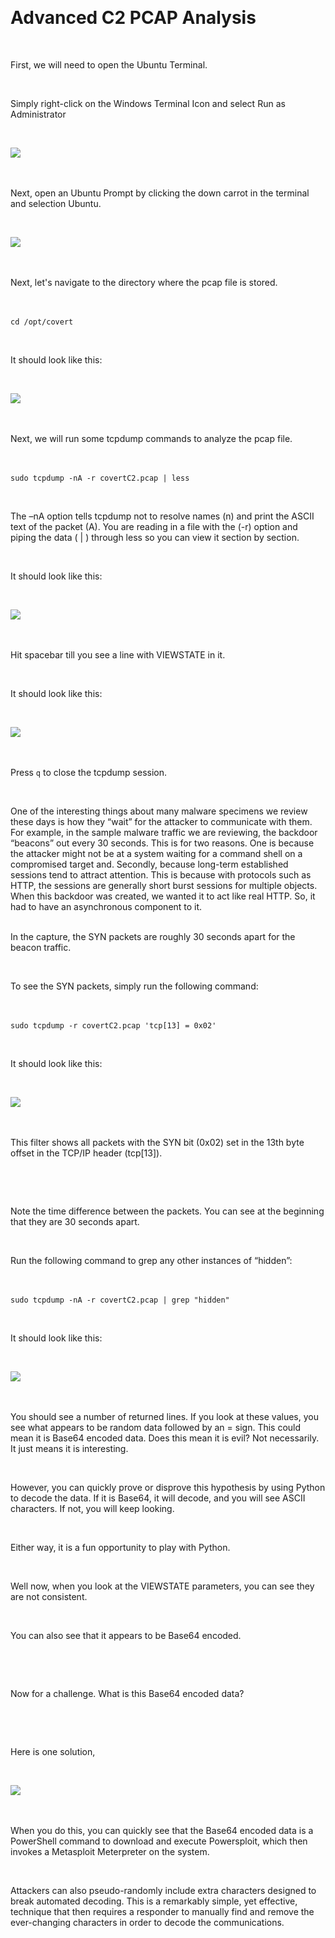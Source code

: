  

# Advanced C2 PCAP Analysis 

  

First, we will need to open the Ubuntu Terminal. 

  

Simply right-click on the Windows Terminal Icon and select Run as Administrator 

  

![](attachment/Clipboard_2021-03-12-08-31-27.png) 

  

Next, open an Ubuntu Prompt by clicking the down carrot in the terminal and selection Ubuntu. 

  

![](attachment/Clipboard_2021-03-12-08-32-16.png) 

  

Next, let's navigate to the directory where the pcap file is stored. 

  

`cd /opt/covert` 

  

It should look like this: 

  

![](attachment/Clipboard_2021-03-12-08-34-02.png) 

  

Next, we will run some tcpdump commands to analyze the pcap file. 

  

`sudo tcpdump -nA -r covertC2.pcap | less` 

  

The –nA option tells tcpdump not to resolve names (n) and print the ASCII text of the packet (A). You are reading in a file with the (-r) option and piping the data ( | ) through less so you can view it section by section.  

  

It should look like this: 

  

![](attachment/Clipboard_2021-03-12-08-36-57.png) 

  

Hit spacebar till you see a line with VIEWSTATE in it. 

  

It should look like this: 

  

![](attachment/Clipboard_2021-03-12-08-38-24.png) 

  

Press `q` to close the tcpdump session. 

  

One of the interesting things about many malware specimens we review these days is how they “wait” for the attacker to communicate with them. For example, in the sample malware traffic we are reviewing, the backdoor “beacons” out every 30 seconds. This is for two reasons. One is because the attacker might not be at a system waiting for a command shell on a compromised target and. Secondly, because long-term established sessions tend to attract attention. This is because with protocols such as HTTP, the sessions are generally short burst sessions for multiple objects. When this backdoor was created, we wanted it to act like real HTTP. So, it had to have an asynchronous component to it.  
  

In the capture, the SYN packets are roughly 30 seconds apart for the beacon traffic.  

  

To see the SYN packets, simply run the following command:  

  

`sudo tcpdump -r covertC2.pcap 'tcp[13] = 0x02'` 

  

It should look like this: 

  

![](attachment/Clipboard_2021-03-12-08-41-41.png) 

  

This filter shows all packets with the SYN bit (0x02) set in the 13th byte offset in the TCP/IP header (tcp[13]).  

  

  

Note the time difference between the packets. You can see at the beginning that they are 30 seconds apart.  

  

Run the following command to grep any other instances of “hidden”:  

  

`sudo tcpdump -nA -r covertC2.pcap | grep "hidden"` 

  

It should look like this: 

  

![](attachment/Clipboard_2021-03-12-08-43-28.png) 

  

You should see a number of returned lines. If you look at these values, you see what appears to be random data followed by an = sign. This could mean it is Base64 encoded data. Does this mean it is evil? Not necessarily. It just means it is interesting.  

  

However, you can quickly prove or disprove this hypothesis by using Python to decode the data. If it is Base64, it will decode, and you will see ASCII characters. If not, you will keep looking.  

  

Either way, it is a fun opportunity to play with Python. 

  

Well now, when you look at the VIEWSTATE parameters, you can see they are not consistent.  

  

You can also see that it appears to be Base64 encoded.  

  

  

Now for a challenge. What is this Base64 encoded data? 

  

  

Here is one solution, 

  

![](attachment/Clipboard_2021-03-12-08-46-15.png) 

  

When you do this, you can quickly see that the Base64 encoded data is a PowerShell command to download and execute Powersploit, which then invokes a Metasploit Meterpreter on the system.  

  

Attackers can also pseudo-randomly include extra characters designed to break automated decoding. This is a remarkably simple, yet effective, technique that then requires a responder to manually find and remove the ever-changing characters in order to decode the communications. 

  

  

  

  

  

  

 

 
